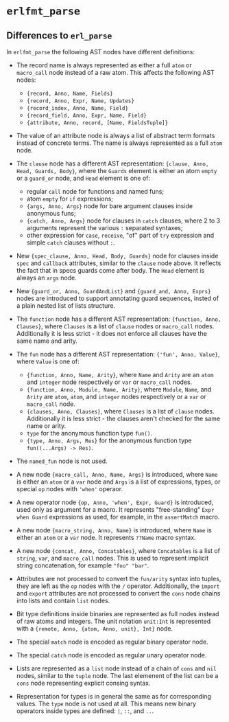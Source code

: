# `erlfmt_parse`

## Differences to `erl_parse`

In `erlfmt_parse` the following AST nodes have different definitions:

* The record name is always represented as either a full `atom` or `macro_call`
  node instead of a raw atom. This affects the following AST nodes:
  * `{record, Anno, Name, Fields}`
  * `{record, Anno, Expr, Name, Updates}`
  * `{record_index, Anno, Name, Field}`
  * `{record_field, Anno, Expr, Name, Field}`
  * `{attribute, Anno, record, [Name, FieldsTuple]}`

* The value of an attribute node is always a list of abstract term formats
  instead of concrete terms. The name is always represented as a full `atom` node.

* The `clause` node has a different AST representation:
  `{clause, Anno, Head, Guards, Body}`, where the `Guards` element is either
  an atom `empty` or a `guard_or` node, and `Head` element is one of:
  * regular `call` node for functions and named funs;
  * atom `empty` for `if` expressions;
  * `{args, Anno, Args}` node for bare argument clauses inside anonymous funs;
  * `{catch, Anno, Args}` node for clauses in `catch` clauses, where
    2 to 3 arguments represent the various `:` separated syntaxes;
  * other expression for `case`, `receive`, "of" part of `try` expression
    and simple `catch` clauses without `:`.

* New `{spec_clause, Anno, Head, Body, Guards}` node for clauses inside
  `spec` and `callback` attributes, similar to the `clause` node above.
  It reflects the fact that in specs guards come after body. The `Head`
  element is always an `args` node.

* New `{guard_or, Anno, GuardAndList}` and `{guard_and, Anno, Exprs}` nodes
  are introduced to support annotating guard sequences, insted of a plain
  nested list of lists structure.

* The `function` node has a different AST representation:
  `{function, Anno, Clauses}`, where `Clauses` is a list of `clause` nodes
  or `macro_call` nodes. Additionally it is less strict - it does not enforce
  all clauses have the same name and arity.

* The `fun` node has a different AST representation:
  `{'fun', Anno, Value}`, where `Value` is one of:
  * `{function, Anno, Name, Arity}`, where `Name` and `Arity` are an `atom` and
    `integer` node respectively or `var` or `macro_call` nodes.
  * `{function, Anno, Module, Name, Arity}`, where `Module`, `Name`, and `Arity`
    are `atom`, `atom`, and `integer` nodes respectively or a `var` or `macro_call` node.
  * `{clauses, Anno, Clauses}`, where `Clauses` is a list of `clause` nodes.
    Additionally it is less strict - the clauses aren't checked for the same
    name or arity.
  * `type` for the anonymous function type `fun()`.
  * `{type, Anno, Args, Res}` for the anonymous function type `fun((...Args) -> Res)`.

* The `named_fun` node is not used.

* A new node `{macro_call, Anno, Name, Args}` is introduced, where `Name` is
  either an `atom` or a `var` node and `Args` is a list of expressions, types,
  or special `op` nodes with `'when'` operaor.

* A new operator node `{op, Anno, 'when', Expr, Guard}` is introduced, used only as
  argument for a macro. It represents "free-standing" `Expr when Guard` expressions
  as used, for example, in the `assertMatch` macro.

* A new node `{macro_string, Anno, Name}` is introduced, where `Name` is either
  an `atom` or a `var` node. It represents `??Name` macro syntax.

* A new node `{concat, Anno, Concatables}`, where `Concatables` is a list of
  `string`, `var`, and `macro_call` nodes. This is used to represent implicit
  string concatenation, for example `"foo" "bar"`.

* Attributes are not processed to convert the `fun/arity` syntax into tuples,
  they are left as the `op` nodes with the `/` operator. Additionally, the
  `import` and `export` attributes are not processed to convert the `cons` node
  chains into lists and contain `list` nodes.

* Bit type definitions inside binaries are represented as full nodes instead
  of raw atoms and integers. The unit notation `unit:Int` is represented with
  a `{remote, Anno, {atom, Anno, unit}, Int}` node.

* The special `match` node is encoded as regular binary operator node.

* The special `catch` node is encoded as regular unary operator node.

* Lists are represented as a `list` node instead of a chain of `cons` and `nil` nodes,
  similar to the `tuple` node. The last elemenent of the list can be a `cons` node
  representing explicit consing syntax.

* Representation for types is in general the same as for corresponding values.
  The `type` node is not used at all. This means new binary operators inside types
  are defined: `|`, `::`, and `..`.
